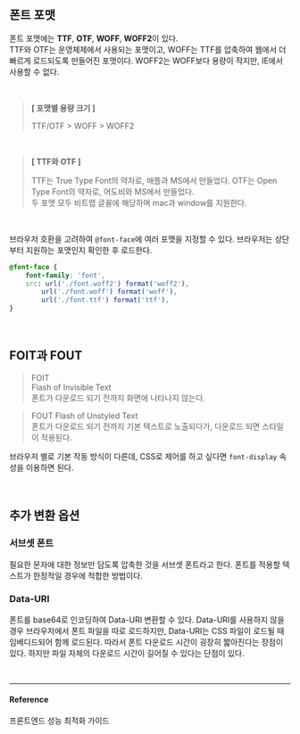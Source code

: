 ## 폰트 포맷

폰트 포맷에는 **TTF**, **OTF**, **WOFF**, **WOFF2**이 있다.  
TTF와 OTF는 운영체제에서 사용되는 포맷이고, WOFF는 TTF를 압축하여 웹에서 더 빠르게 로드되도록 만들어진 포맷이다.
WOFF2는 WOFF보다 용량이 작지만, IE에서 사용할 수 없다.

<br/>

> **[ 포맷별 용량 크기 ]**
>
> TTF/OTF > WOFF > WOFF2

<br/>

> **[ TTF와 OTF ]**
>
> TTF는 True Type Font의 약자로, 애플과 MS에서 만들었다.
> OTF는 Open Type Font의 약자로, 어도비와 MS에서 만들었다.  
> 두 포맷 모두 비트맵 글꼴에 해당하며 mac과 window를 지원한다.

<br/>

브라우저 호환을 고려하여 `@font-face`에 여러 포맷을 지정할 수 있다. 브라우저는 상단부터 지원하는 포맷인지 확인한 후 로드한다.

```css
@font-face {
    font-family: 'font',
    src: url('./font.woff2') format('woff2'),
        url('./font.woff') format('woff'),
        url('./font.ttf') format('ttf'),
}
```

<br />

## FOIT과 FOUT

> FOIT  
> Flash of Invisible Text  
> 폰트가 다운로드 되기 전까지 화면에 나타나지 않는다.

> FOUT
> Flash of Unstyled Text  
> 폰트가 다운로드 되기 전까지 기본 텍스트로 노출되다가, 다운로드 되면 스타일이 적용된다.

브라우저 별로 기본 작동 방식이 다른데, CSS로 제어를 하고 싶다면 `font-display` 속성을 이용하면 된다.

<br />

## 추가 변환 옵션

### 서브셋 폰트

필요한 문자에 대한 정보만 담도록 압축한 것을 서브셋 폰트라고 한다. 폰트를 적용할 텍스트가 한정적일 경우에 적합한 방법이다.

### Data-URI

폰트를 base64로 인코딩하여 Data-URI 변환할 수 있다. Data-URI를 사용하지 않을 경우 브라우저에서 폰트 파일을 따로 로드하지만, Data-URI는 CSS 파일이 로드될 때 임베디드되어 함께 로드된다. 따라서 폰트 다운로드 시간이 굉장히 짧아진다는 장점이 있다. 하지만 파일 자체의 다운로드 시간이 길어질 수 있다는 단점이 있다.

<br/>

---

#### Reference

프론트엔드 성능 최적화 가이드
